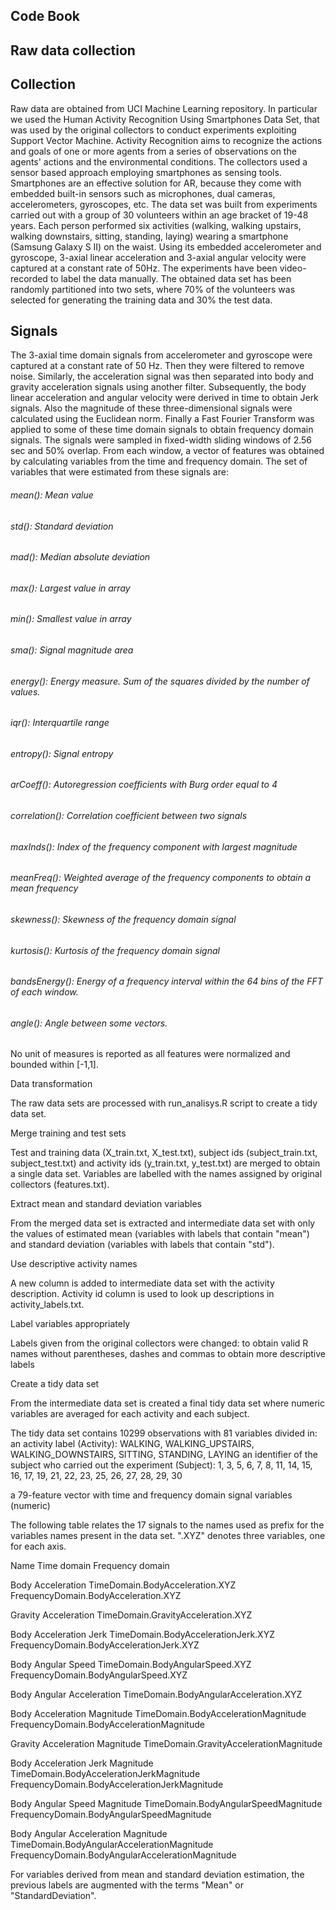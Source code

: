 <h2>Code Book</h2>
<h2>Raw data collection</h2>
<h2>Collection</h2>
Raw data are obtained from UCI Machine Learning repository. In particular we used the Human Activity Recognition Using Smartphones Data Set, that was used by the original collectors to conduct experiments exploiting Support Vector Machine.
Activity Recognition aims to recognize the actions and goals of one or more agents from a series of observations on the agents' actions and the environmental conditions. The collectors used a sensor based approach employing smartphones as sensing tools. Smartphones are an effective solution for AR, because they come with embedded built-in sensors such as microphones, dual cameras, accelerometers, gyroscopes, etc.
The data set was built from experiments carried out with a group of 30 volunteers within an age bracket of 19-48 years. Each person performed six activities (walking, walking upstairs, walking downstairs, sitting, standing, laying) wearing a smartphone (Samsung Galaxy S II) on the waist. Using its embedded accelerometer and gyroscope, 3-axial linear acceleration and 3-axial angular velocity were captured at a constant rate of 50Hz. The experiments have been video-recorded to label the data manually.
The obtained data set has been randomly partitioned into two sets, where 70% of the volunteers was selected for generating the training data and 30% the test data.
<h2>Signals</h2>
The 3-axial time domain signals from accelerometer and gyroscope were captured at a constant rate of 50 Hz. Then they were filtered to remove noise. Similarly, the acceleration signal was then separated into body and gravity acceleration signals using another filter. Subsequently, the body linear acceleration and angular velocity were derived in time to obtain Jerk signals. Also the magnitude of these three-dimensional signals were calculated using the Euclidean norm. Finally a Fast Fourier Transform was applied to some of these time domain signals to obtain frequency domain signals.
The signals were sampled in fixed-width sliding windows of 2.56 sec and 50% overlap. From each window, a vector of features was obtained by calculating variables from the time and frequency domain.
The set of variables that were estimated from these signals are:
<h6>mean(): Mean value</h6>
<h6>std(): Standard deviation</h6>
<h6>mad(): Median absolute deviation</h6>
<h6>max(): Largest value in array</h6>
<h6>min(): Smallest value in array</h6>
<h6>sma(): Signal magnitude area</h6>
<h6>energy(): Energy measure. Sum of the squares divided by the number of values.</h6>
<h6>iqr(): Interquartile range</h6>
<h6>entropy(): Signal entropy</h6>
<h6>arCoeff(): Autoregression coefficients with Burg order equal to 4</h6>
<h6>correlation(): Correlation coefficient between two signals</h6>
<h6>maxInds(): Index of the frequency component with largest magnitude</h6>
<h6>meanFreq(): Weighted average of the frequency components to obtain a mean frequency</h6>
<h6>skewness(): Skewness of the frequency domain signal</h6>
<h6>kurtosis(): Kurtosis of the frequency domain signal</h6>
<h6>bandsEnergy(): Energy of a frequency interval within the 64 bins of the FFT of each window.</h6>
<h6>angle(): Angle between some vectors.</h6>
<p>No unit of measures is reported as all features were normalized and bounded within [-1,1].</p>
</p>Data transformation</p>
<p>The raw data sets are processed with run_analisys.R script to create a tidy data set.</p>
<p>Merge training and test sets</p>
<p>Test and training data (X_train.txt, X_test.txt), subject ids (subject_train.txt, subject_test.txt) and activity ids (y_train.txt, y_test.txt) are merged to obtain a single data set. Variables are labelled with the names assigned by original collectors (features.txt).</p>
<p>Extract mean and standard deviation variables</p>
<p>From the merged data set is extracted and intermediate data set with only the values of estimated mean (variables with labels that contain "mean") and standard deviation (variables with labels that contain "std").</p>
<p>Use descriptive activity names</p>
<p>A new column is added to intermediate data set with the activity description. Activity id column is used to look up descriptions in activity_labels.txt.</p>
<p>Label variables appropriately</p>
<p>Labels given from the original collectors were changed: to obtain valid R names without parentheses, dashes and commas to obtain more descriptive labels</p>
<p>Create a tidy data set</p>
<p>From the intermediate data set is created a final tidy data set where numeric variables are averaged for each activity and each subject.</p>
<p>The tidy data set contains 10299 observations with 81 variables divided in:
an activity label (Activity): WALKING, WALKING_UPSTAIRS, WALKING_DOWNSTAIRS, SITTING, STANDING, LAYING
an identifier of the subject who carried out the experiment (Subject): 1, 3, 5, 6, 7, 8, 11, 14, 15, 16, 17, 19, 21, 22, 23, 25, 26, 27, 28, 29, 30</p>
<p>a 79-feature vector with time and frequency domain signal variables (numeric)</p>
<p>The following table relates the 17 signals to the names used as prefix for the variables names present in the data set. ".XYZ" denotes three variables, one for each axis.</p>
<p>Name	Time domain	Frequency domain</p>
<p>Body Acceleration	TimeDomain.BodyAcceleration.XYZ	FrequencyDomain.BodyAcceleration.XYZ</p>
<p>Gravity Acceleration	TimeDomain.GravityAcceleration.XYZ	</p>
<p>Body Acceleration Jerk	TimeDomain.BodyAccelerationJerk.XYZ	FrequencyDomain.BodyAccelerationJerk.XYZ</p>
<p>Body Angular Speed	TimeDomain.BodyAngularSpeed.XYZ	FrequencyDomain.BodyAngularSpeed.XYZ</p>
<p>Body Angular Acceleration	TimeDomain.BodyAngularAcceleration.XYZ	</p>
<p>Body Acceleration Magnitude	TimeDomain.BodyAccelerationMagnitude	FrequencyDomain.BodyAccelerationMagnitude</p>
<p>Gravity Acceleration Magnitude	TimeDomain.GravityAccelerationMagnitude	</p>
<p>Body Acceleration Jerk Magnitude	TimeDomain.BodyAccelerationJerkMagnitude	FrequencyDomain.BodyAccelerationJerkMagnitude</p>
<p>Body Angular Speed Magnitude	TimeDomain.BodyAngularSpeedMagnitude	FrequencyDomain.BodyAngularSpeedMagnitude</p>
<p>Body Angular Acceleration Magnitude	TimeDomain.BodyAngularAccelerationMagnitude	FrequencyDomain.BodyAngularAccelerationMagnitude</p>
<p>For variables derived from mean and standard deviation estimation, the previous labels are augmented with the terms "Mean" or "StandardDeviation".</p>
